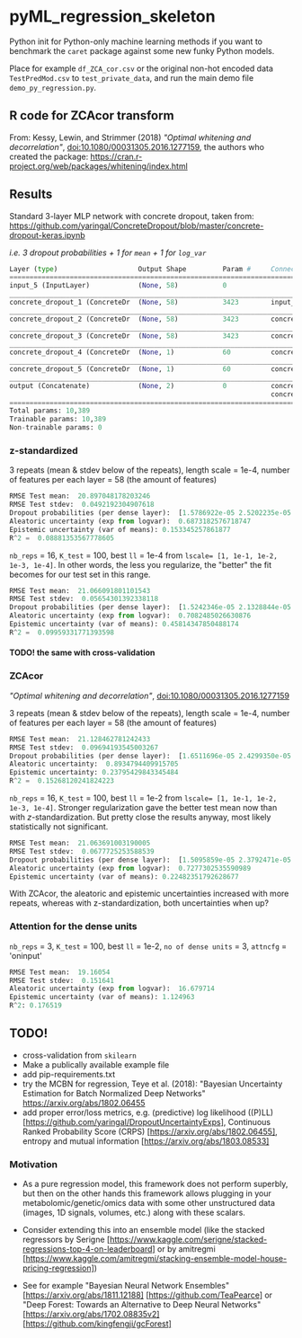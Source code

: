 # pyML_regression_skeleton

Python init for Python-only machine learning methods if you want to benchmark the `caret` package against some new funky Python models.

Place for example `df_ZCA_cor.csv` or the original non-hot encoded data `TestPredMod.csv` to `test_private_data`, and run the main demo file `demo_py_regression.py`.

## R code for ZCAcor transform

From: Kessy, Lewin, and Strimmer (2018) _"Optimal whitening and decorrelation"_, [doi:10.1080/00031305.2016.1277159](https://doi.org/10.1080/00031305.2016.1277159), the authors who created the package: https://cran.r-project.org/web/packages/whitening/index.html

## Results

Standard 3-layer MLP network with concrete dropout, taken from:
https://github.com/yaringal/ConcreteDropout/blob/master/concrete-dropout-keras.ipynb

_i.e. 3 dropout probabilities + 1 for `mean` + 1 for `log_var`_

```python
Layer (type)                    Output Shape         Param #     Connected to                     
==================================================================================================
input_5 (InputLayer)            (None, 58)           0                                            
__________________________________________________________________________________________________
concrete_dropout_1 (ConcreteDr  (None, 58)           3423        input_5[0][0]                    
__________________________________________________________________________________________________
concrete_dropout_2 (ConcreteDr  (None, 58)           3423        concrete_dropout_21[0][0]        
__________________________________________________________________________________________________
concrete_dropout_3 (ConcreteDr  (None, 58)           3423        concrete_dropout_22[0][0]        
__________________________________________________________________________________________________
concrete_dropout_4 (ConcreteDr  (None, 1)            60          concrete_dropout_23[0][0]        
__________________________________________________________________________________________________
concrete_dropout_5 (ConcreteDr  (None, 1)            60          concrete_dropout_23[0][0]        
__________________________________________________________________________________________________
output (Concatenate)            (None, 2)            0           concrete_dropout_24[0][0]        
                                                                 concrete_dropout_25[0][0]        
==================================================================================================
Total params: 10,389
Trainable params: 10,389
Non-trainable params: 0

```

### z-standardized

3 repeats (mean & stdev below of the repeats), length scale = 1e-4, number of features per each layer = 58 (the amount of features)

```python
RMSE Test mean:  20.897048178203246
RMSE Test stdev:  0.0492192304907618
Dropout probabilities (per dense layer):  [1.5786922e-05 2.5202235e-05 8.8937231e-06 1.1876257e-05 2.9436257e-01]
Aleatoric uncertainty (exp from logvar):  0.6873182576718747
Epistemic uncertainty (var of means): 0.153345257861877 
R^2 =  0.08881353567778605
```

`nb_reps` = 16, `K_test` = 100, best `ll` = 1e-4 from `lscale= [1, 1e-1, 1e-2, 1e-3, 1e-4]`. In other words, the less you regularize, the "better" the fit becomes for our test set in this range.


```python
RMSE Test mean:  21.066091801101543
RMSE Test stdev:  0.05654301392338118
Dropout probabilities (per dense layer):  [1.5242346e-05 2.1328844e-05 6.4392938e-05 8.9678297e-06 2.4842893e-01]
Aleatoric uncertainty (exp from logvar):  0.7082485026630876
Epistemic uncertainty (var of means): 0.45814347850488174 
R^2 =  0.09959331771393598
```

#### TODO! the same with cross-validation

### ZCAcor

_"Optimal whitening and decorrelation"_, [doi:10.1080/00031305.2016.1277159](https://doi.org/10.1080/00031305.2016.1277159)

3 repeats (mean & stdev below of the repeats), length scale = 1e-4, number of features per each layer = 58 (the amount of features)

```python
RMSE Test mean:  21.128462781242433
RMSE Test stdev:  0.09694193545003267
Dropout probabilities (per dense layer):  [1.6511696e-05 2.4299350e-05 3.6801528e-05 9.7002685e-06 2.1191585e-01]
Aleatoric uncertainty:  0.8934794409915705
Epistemic uncertainty: 0.23795429843345484 
R^2 =  0.15268120241824223
```

`nb_reps` = 16, `K_test` = 100, best `ll` = 1e-2 from `lscale= [1, 1e-1, 1e-2, 1e-3, 1e-4]`. Stronger regularization gave the better test mean now than with _z_-standardization. But pretty close the results anyway, most likely statistically not significant.

```python
RMSE Test mean:  21.063691003190005
RMSE Test stdev:  0.0677725253588539
Dropout probabilities (per dense layer):  [1.5095859e-05 2.3792471e-05 3.8986793e-05 9.4188708e-06 2.4920020e-01]
Aleatoric uncertainty (exp from logvar):  0.7277302535590989
Epistemic uncertainty (var of means): 0.22482351792628677 
```
With ZCAcor, the aleatoric and epistemic uncertainties increased with more repeats, whereas with z-standardization, both uncertainties when up?

### Attention for the dense units

`nb_reps` = 3, `K_test` = 100, best `ll` = 1e-2, `no of dense units` = 3, `attncfg` = 'oninput'

```python
RMSE Test mean:  19.16054
RMSE Test stdev:  0.151641
Aleatoric uncertainty (exp from logvar):  16.679714
Epistemic uncertainty (var of means): 1.124963
R^2: 0.176519
```

## TODO!

* cross-validation from `skilearn`
* Make a publically available example file
* add pip-requirements.txt
* try the MCBN for regression, Teye et al. (2018): "Bayesian Uncertainty Estimation for Batch Normalized Deep Networks" https://arxiv.org/abs/1802.06455
* add proper error/loss metrics, e.g. (predictive) log likelihood ((P)LL) [https://github.com/yaringal/DropoutUncertaintyExps], Continuous Ranked Probability Score (CRPS) [https://arxiv.org/abs/1802.06455], entropy and mutual information [https://arxiv.org/abs/1803.08533]

### Motivation

* As a pure regression model, this framework does not perform superbly, but then on the other hands this framework allows plugging in your metabolomic/genetic/omics data with some other unstructured data (images, 1D signals, volumes, etc.) along with these scalars.

* Consider extending this into an ensemble model (like the stacked regressors by Serigne [https://www.kaggle.com/serigne/stacked-regressions-top-4-on-leaderboard] or by amitregmi [https://www.kaggle.com/amitregmi/stacking-ensemble-model-house-pricing-regression])

* See for example "Bayesian Neural Network Ensembles" [https://arxiv.org/abs/1811.12188] [https://github.com/TeaPearce] or "Deep Forest: Towards an Alternative to Deep Neural Networks" [https://arxiv.org/abs/1702.08835v2] [https://github.com/kingfengji/gcForest]
